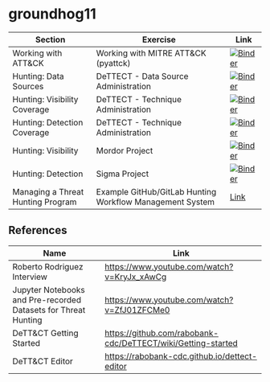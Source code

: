 # groundhog11

|Section|Exercise|Link|
|------|--------|----|
|Working with ATT&CK|Working with MITRE ATT&CK (pyattck)|[![Binder](https://mybinder.org/badge_logo.svg)](https://mybinder.org/v2/gh/th3y3ti/arches7/master?filepath=notebooks%2FExercises%20-%20Working%20with%20ATTACK.ipynb)|
|Hunting: Data Sources|DeTTECT - Data Source Administration|[![Binder](https://mybinder.org/badge_logo.svg)](https://mybinder.org/v2/gh/th3y3ti/DeTTECT/master?filepath=data-sources.ipynb)|
|Hunting: Visibility Coverage|DeTTECT - Technique Administration|[![Binder](https://mybinder.org/badge_logo.svg)](https://mybinder.org/v2/gh/th3y3ti/DeTTECT/master?filepath=visibility.ipynb)|
|Hunting: Detection Coverage|DeTTECT - Technique Administration|[![Binder](https://mybinder.org/badge_logo.svg)](https://mybinder.org/v2/gh/th3y3ti/DeTTECT/master?filepath=detection.ipynb)|
|Hunting: Visibility|Mordor Project|[![Binder](https://mybinder.org/badge_logo.svg)](https://mybinder.org/v2/gh/hunters-forge/mordor/master)|
|Hunting: Detection|Sigma Project|[![Binder](https://mybinder.org/badge_logo.svg)](https://mybinder.org/v2/gh/th3y3ti/sigma/master?filepath=notebooks%2Fsigmac.ipynb)|
|Managing a Threat Hunting Program|Example GitHub/GitLab Hunting Workflow Management System|[Link](https://github.com/th3y3ti/tahiti-wfms)|

## References
|Name| Link|
|--|--|
|Roberto Rodriguez Interview| https://www.youtube.com/watch?v=KryJx_xAwCg|
|Jupyter Notebooks and Pre-recorded Datasets for Threat Hunting| https://www.youtube.com/watch?v=ZfJ01ZFCMe0|
|DeTT&CT Getting Started|https://github.com/rabobank-cdc/DeTTECT/wiki/Getting-started|
|DeTT&CT Editor|https://rabobank-cdc.github.io/dettect-editor|
